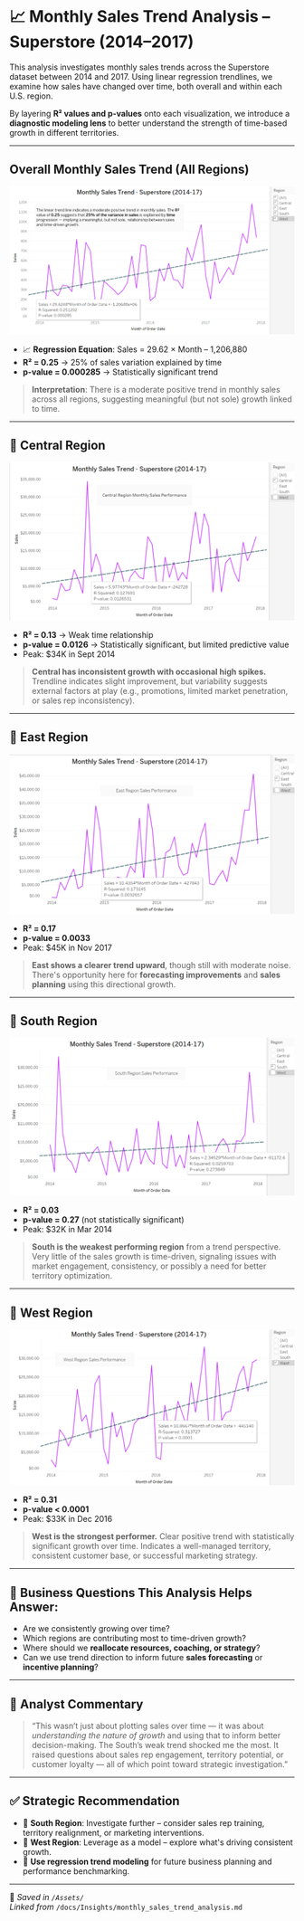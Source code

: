 # 📈 Monthly Sales Trend Analysis – Superstore (2014–2017)

This analysis investigates monthly sales trends across the Superstore dataset between 2014 and 2017. Using linear regression trendlines, we examine how sales have changed over time, both overall and within each U.S. region.

By layering **R² values and p-values** onto each visualization, we introduce a **diagnostic modeling lens** to better understand the strength of time-based growth in different territories.

---

## Overall Monthly Sales Trend (All Regions)

![Monthly Sales Trend – All Regions](../../Assetts/Monthly_Sales_Trend_Analysis.png)

- 📈 **Regression Equation**: Sales = 29.62 × Month – 1,206,880  
- **R² = 0.25** → 25% of sales variation explained by time  
- **p-value = 0.000285** → Statistically significant trend

> **Interpretation**: There is a moderate positive trend in monthly sales across all regions, suggesting meaningful (but not sole) growth linked to time.

---

## 📍 Central Region

![Central Region](../../Assetts/Monthly_Sales_Trend_Analysis_Central.png)

- **R² = 0.13** → Weak time relationship
- **p-value = 0.0126** → Statistically significant, but limited predictive value
- Peak: $34K in Sept 2014

> **Central has inconsistent growth with occasional high spikes.** Trendline indicates slight improvement, but variability suggests external factors at play (e.g., promotions, limited market penetration, or sales rep inconsistency).

---

## 📍 East Region

![East Region](../../Assetts/Monthly_Sales_Trend_Analysis_East.png)

- **R² = 0.17**
- **p-value = 0.0033**
- Peak: $45K in Nov 2017

> **East shows a clearer trend upward**, though still with moderate noise. There's opportunity here for **forecasting improvements** and **sales planning** using this directional growth.

---

## 📍 South Region

![South Region](../../Assetts/Monthly_Sales_Trend_Analysis_South.png)

- **R² = 0.03**
- **p-value = 0.27** (not statistically significant)
- Peak: $32K in Mar 2014

> **South is the weakest performing region** from a trend perspective. Very little of the sales growth is time-driven, signaling issues with market engagement, consistency, or possibly a need for better territory optimization.

---

## 📍 West Region

![West Region](../../Assetts/Monthly_Sales_Trend_Analysis_West.png)

- **R² = 0.31**
- **p-value < 0.0001**
- Peak: $33K in Dec 2016

> **West is the strongest performer.** Clear positive trend with statistically significant growth over time. Indicates a well-managed territory, consistent customer base, or successful marketing strategy.

---

## 💬 Business Questions This Analysis Helps Answer:

- Are we consistently growing over time?
- Which regions are contributing most to time-driven growth?
- Where should we **reallocate resources, coaching, or strategy**?
- Can we use trend direction to inform future **sales forecasting** or **incentive planning**?

---

## 🧠 Analyst Commentary

> “This wasn’t just about plotting sales over time — it was about *understanding the nature of growth* and using that to inform better decision-making. The South’s weak trend shocked me the most. It raised questions about sales rep engagement, territory potential, or customer loyalty — all of which point toward strategic investigation.”

---

## ✅ Strategic Recommendation

- 🔹 **South Region**: Investigate further – consider sales rep training, territory realignment, or marketing interventions.
- 🔹 **West Region**: Leverage as a model – explore what's driving consistent growth.
- 🔹 **Use regression trend modeling** for future business planning and performance benchmarking.

---

📂 _Saved in `/Assets/`  
Linked from_ `/docs/Insights/monthly_sales_trend_analysis.md`
